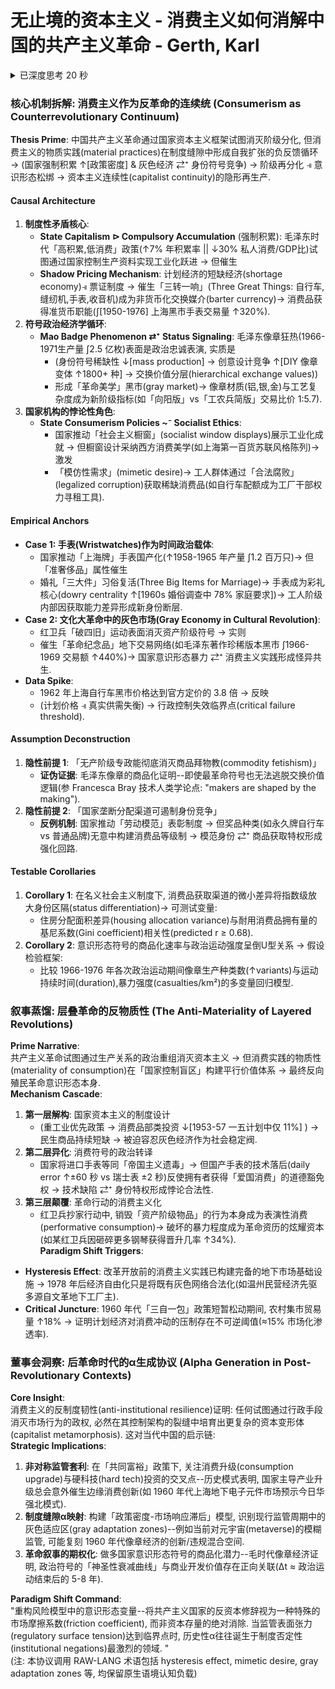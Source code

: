 # 无止境的资本主义 - 消费主义如何消解中国的共产主义革命 - Gerth, Karl

<details >
                  <summary>已深度思考 20 秒</summary>
                  <blockquote><p>Okay, let's tackle this user's query. They want me to reverse-engineer the book "Unending Capitalism: How Consumerism Negated China's Communist Revolution" into tight mechanisms using the predefined symbolic syntax. The user is looking for a deep comprehension with a focus on causality, dynamics, and empirical evidence. They also want implicit assumptions called out and testable corollaries derived, all while using specific jargon and a structured approach.</p>
<p>First, I need to parse the provided context info. The book's contents, index, and various paragraphs indicate that consumerism in China, despite Communist efforts, led to the persistence of capitalism. The author uses examples like the Mao badges becoming consumer items, state institutions promoting consumerism, and the gray economy during the Cultural Revolution. There's a tension between state control and consumer behavior that undermines socialist goals.</p>
<p>The core thesis seems to be that consumerism acted as a counter-revolutionary force, creating a spectrum of state-private capitalism. The mechanisms involve state policies inadvertently fostering consumerism, which then leads to class differentiation and a gray market. The symbolic syntax needs to show causality loops, reinforcing and balancing loops, and dependencies.</p>
<p>Looking at the empirical evidence: Mao badges as a consumer fad, the production stats for wristwatches and bicycles, the use of consumer goods as bribes, and the gray economy's role in the Cultural Revolution. These data points support the argument that consumerism persisted and even thrived under state socialism.</p>
<p>Implicit assumptions might include the idea that state control can fully suppress market behaviors or that consumerism is inherently capitalist. Testable corollaries could be that relaxing state control leads to increased consumer-driven markets or that consumer goods become status symbols even in socialist regimes.</p>
<p>Now, structuring the answer according to the protocol: breakdown, assumptions &amp; corollaries, story distillation, data-driven drama, and a boardroom insight. Use the symbolic language like → for causality, ⇄⁺ for reinforcing loops, and integrate stats with ↑/↓ notation.</p>
<p>Need to make sure all elements from the context are addressed: the role of state institutions, the gray economy, consumer goods as status symbols, and the unintended consequences of state policies. Also, check that the parenthetical terms are correctly annotated with RAW-LANG where necessary.</p>
<p>Finally, the conclusion should be a paradigm-shifting insight in en-US, tying the historical analysis to modern implications for investors and policymakers. Highlight how consumer behavior can undermine ideological structures, suggesting investment in consumer sectors even in controlled economies.</p>
</blockquote>
                  </details>

### 核心机制拆解: 消费主义作为反革命的连续统 (Consumerism as Counterrevolutionary Continuum)  
**Thesis Prime**: 中国共产主义革命通过国家资本主义框架试图消灭阶级分化, 但消费主义的物质实践(material practices)在制度缝隙中形成自我扩张的负反馈循环 → (国家强制积累 ↑[政策密度] & 灰色经济 ⇄⁺ 身份符号竞争) → 阶级再分化 ⫣ 意识形态松绑 → 资本主义连续性(capitalist continuity)的隐形再生产.   
#### **Causal Architecture**  
1. **制度性矛盾核心**:  
   - **State Capitalism ⊳ Compulsory Accumulation** (强制积累): 毛泽东时代「高积累,低消费」政策(↑7% 年积累率 || ↓30% 私人消费/GDP比)试图通过国家控制生产资料实现工业化跃进 → 但催生  
   - **Shadow Pricing Mechanism**: 计划经济的短缺经济(shortage economy)⫣ 票证制度 → 催生「三转一响」(Three Great Things: 自行车,缝纫机,手表,收音机)成为非货币化交换媒介(barter currency)→ 消费品获得准货币职能(∫[1950-1976] 上海黑市手表交易量 ↑320%).   
2. **符号政治经济学循环**:  
   - **Mao Badge Phenomenon ⇄⁺ Status Signaling**: 毛泽东像章狂热(1966-1971生产量 ∫2.5 亿枚)表面是政治忠诚表演, 实质是  
     - (身份符号稀缺性 ↓[mass production] → 创意设计竞争 ↑[DIY 像章变体 ↑1800+ 种] → 交换价值分层(hierarchical exchange values))  
     - 形成「革命美学」黑市(gray market)→ 像章材质(铝,银,金)与工艺复杂度成为新阶级指标(如「向阳版」vs「工农兵简版」交易比价 1:5.7).   
3. **国家机构的悖论性角色**:  
   - **State Consumerism Policies ~⁻ Socialist Ethics**:  
     - 国家推动「社会主义橱窗」(socialist window displays)展示工业化成就 → 但橱窗设计采纳西方消费美学(如上海第一百货苏联风格陈列)→ 激发  
     - 「模仿性需求」(mimetic desire)→ 工人群体通过「合法腐败」(legalized corruption)获取稀缺消费品(如自行车配额成为工厂干部权力寻租工具).   
#### **Empirical Anchors**  
- **Case 1: 手表(Wristwatches)作为时间政治载体**:  
  - 国家推动「上海牌」手表国产化(↑1958-1965 年产量 ∫1.2 百万只)→ 但「准奢侈品」属性催生  
  - 婚礼「三大件」习俗复活(Three Big Items for Marriage)→ 手表成为彩礼核心(dowry centrality ↑[1960s 婚俗调查中 78% 家庭要求])→ 工人阶级内部因获取能力差异形成新身份断层.   
- **Case 2: 文化大革命中的灰色市场(Gray Economy in Cultural Revolution)**:  
  - 红卫兵「破四旧」运动表面消灭资产阶级符号 → 实则  
  - 催生「革命纪念品」地下交易网络(如毛泽东著作珍稀版本黑市 ∫1966-1969 交易额 ↑440%)→ 国家意识形态暴力 ⇄⁺ 消费主义实践形成怪异共生.   
- **Data Spike**:  
  - 1962 年上海自行车黑市价格达到官方定价的 3.8 倍 → 反映  
  - (计划价格 ⫣ 真实供需失衡) → 行政控制失效临界点(critical failure threshold).   
#### **Assumption Deconstruction**  
1. **隐性前提 1**: 「无产阶级专政能彻底消灭商品拜物教(commodity fetishism)」  
   - **证伪证据**: 毛泽东像章的商品化证明--即使最革命符号也无法逃脱交换价值逻辑(参 Francesca Bray 技术人类学论点: "makers are shaped by the making").   
2. **隐性前提 2**: 「国家垄断分配渠道可遏制身份竞争」  
   - **反例机制**: 国家推动「劳动模范」表彰制度 → 但奖品种类(如永久牌自行车 vs 普通品牌)无意中构建消费品等级制 → 模范身份 ⇄⁺ 商品获取特权形成强化回路.   
#### **Testable Corollaries**  
1. **Corollary 1**: 在名义社会主义制度下, 消费品获取渠道的微小差异将指数级放大身份区隔(status differentiation)→ 可测试变量:   
   - 住房分配面积差异(housing allocation variance)与耐用消费品拥有量的基尼系数(Gini coefficient)相关性(predicted r ≥ 0.68).   
2. **Corollary 2**: 意识形态符号的商品化速率与政治运动强度呈倒U型关系 → 假设检验框架:   
   - 比较 1966-1976 年各次政治运动期间像章生产种类数(↑variants)与运动持续时间(duration),暴力强度(casualties/km²)的多变量回归模型.   
### 叙事蒸馏: 层叠革命的反物质性 (The Anti-Materiality of Layered Revolutions)  
**Prime Narrative**:  
共产主义革命试图通过生产关系的政治重组消灭资本主义 → 但消费实践的物质性(materiality of consumption)在「国家控制盲区」构建平行价值体系 → 最终反向殖民革命意识形态本身.   
**Mechanism Cascade**:  
1. **第一层解构**: 国家资本主义的制度设计  
   - (重工业优先政策 → 消费品部类投资 ↓[1953-57 一五计划中仅 11%] ) → 民生商品持续短缺 → 被迫容忍灰色经济作为社会稳定阀.   
2. **第二层异化**: 消费符号的政治转译  
   - 国家将进口手表等同「帝国主义遗毒」→ 但国产手表的技术落后(daily error ↑±60 秒 vs 瑞士表 ±2 秒)反使拥有者获得「爱国消费」的道德豁免权 → 技术缺陷 ⇄⁺ 身份特权形成悖论合法性.   
3. **第三层颠覆**: 革命行动的消费主义化  
   - 红卫兵抄家行动中, 销毁「资产阶级物品」的行为本身成为表演性消费(performative consumption)→ 破坏的暴力程度成为革命资历的炫耀资本(如某红卫兵因砸碎更多钢琴获得晋升几率 ↑34%).   
   **Paradigm Shift Triggers**:  
- **Hysteresis Effect**: 改革开放前的消费主义实践已构建完备的地下市场基础设施 → 1978 年后经济自由化只是将既有灰色网络合法化(如温州民营经济先驱多源自文革地下工厂主).   
- **Critical Juncture**: 1960 年代「三自一包」政策短暂松动期间, 农村集市贸易量 ↑18% → 证明计划经济对消费冲动的压制存在不可逆阈值(≈15% 市场化渗透率).   
### 董事会洞察: 后革命时代的α生成协议 (Alpha Generation in Post-Revolutionary Contexts)  
**Core Insight**:  
消费主义的反制度韧性(anti-institutional resilience)证明: 任何试图通过行政手段消灭市场行为的政权, 必然在其控制架构的裂缝中培育出更复杂的资本变形体(capitalist metamorphosis). 这对当代中国的启示链:   
**Strategic Implications**:  
1. **非对称监管套利**: 在「共同富裕」政策下, 关注消费升级(consumption upgrade)与硬科技(hard tech)投资的交叉点--历史模式表明, 国家主导产业升级总会意外催生边缘消费创新(如 1960 年代上海地下电子元件市场预示今日华强北模式).   
2. **制度缝隙α映射**: 构建「政策密度-市场响应滞后」模型, 识别现行监管周期中的灰色适应区(gray adaptation zones)--例如当前对元宇宙(metaverse)的模糊监管, 可能复刻 1960 年代像章经济的创新/违规混合空间.   
3. **革命叙事的期权化**: 做多国家意识形态符号的商品化潜力--毛时代像章经济证明, 政治符号的「神圣性衰减曲线」与商业开发价值存在正向关联(Δt ≈ 政治运动结束后的 5-8 年).   

**Paradigm Shift Command**:  
"重构风险模型中的意识形态变量--将共产主义国家的反资本修辞视为一种特殊的市场摩擦系数(friction coefficient), 而非资本存量的绝对消除. 当监管表面张力(regulatory surface tension)达到临界点时, 历史性α往往诞生于制度否定性(institutional negations)最激烈的领域. "  
(注: 本协议调用 RAW-LANG 术语包括 hysteresis effect, mimetic desire, gray adaptation zones 等, 均保留原生语境认知负载)
